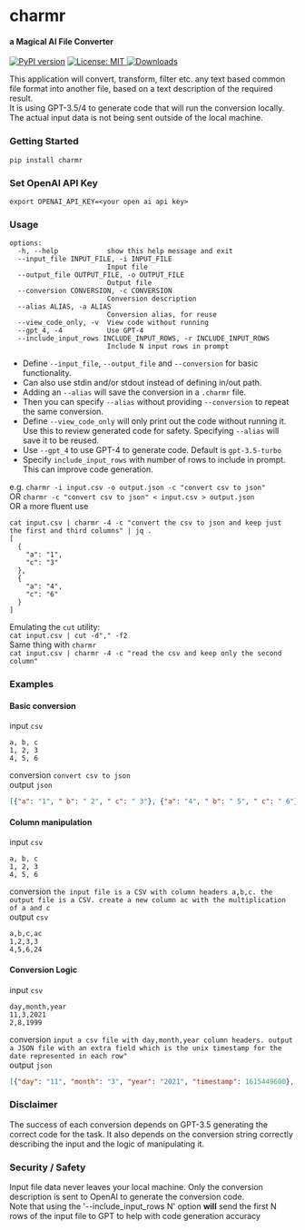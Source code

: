 # charmr
#### a Magical AI File Converter

[![PyPI version](https://badge.fury.io/py/charmr.svg)](https://badge.fury.io/py/charmr)
<a href="https://github.com/harlev/charmr/blob/master/LICENSE">
    <img alt="License: MIT" src="https://img.shields.io/badge/license-MIT-yellow.svg" target="_blank" />
</a>
[![Downloads](https://pepy.tech/badge/charmr)](https://pepy.tech/project/charmr)

This application will convert, transform, filter etc. any text based common file format into another file, based on a text description of the required result.  
It is using GPT-3.5/4 to generate code that will run the conversion locally. The actual input data is not being sent outside of the local machine.

### Getting Started
```commandline
pip install charmr
```

### Set OpenAI API Key
```commandline
export OPENAI_API_KEY=<your open ai api key>
```

### Usage
```options:
options:
  -h, --help            show this help message and exit
  --input_file INPUT_FILE, -i INPUT_FILE
                        Input file
  --output_file OUTPUT_FILE, -o OUTPUT_FILE
                        Output file
  --conversion CONVERSION, -c CONVERSION
                        Conversion description
  --alias ALIAS, -a ALIAS
                        Conversion alias, for reuse
  --view_code_only, -v  View code without running
  --gpt_4, -4           Use GPT-4
  --include_input_rows INCLUDE_INPUT_ROWS, -r INCLUDE_INPUT_ROWS
                        Include N input rows in prompt

  ```

* Define `--input_file`, `--output_file` and `--conversion` for basic functionality.
* Can also use stdin and/or stdout instead of defining in/out path.
* Adding an `--alias` will save the conversion in a `.charmr` file.  
* Then you can specify `--alias` without providing `--conversion` to repeat the same conversion.  
* Define `--view_code_only` will only print out the code without running it. Use this to review generated code for safety. Specifying `--alias` will save it to be reused.
* Use `--gpt_4` to use GPT-4 to generate code. Default is `gpt-3.5-turbo`
* Specify `include_input_rows` with number of rows to include in prompt. This can improve code generation.

e.g. `charmr -i input.csv -o output.json -c "convert csv to json"`  
OR   `charmr -c "convert csv to json" < input.csv > output.json`  
OR a more fluent use
```
cat input.csv | charmr -4 -c "convert the csv to json and keep just the first and third columns" | jq .
[
  {
    "a": "1",
    "c": "3"
  },
  {
    "a": "4",
    "c": "6"
  }
]
```  
Emulating the `cut` utility:  
`cat input.csv | cut -d"," -f2`  
Same thing with `charmr`  
`cat input.csv | charmr -4 -c "read the csv and keep only the second column"`

### Examples
#### Basic conversion
input `csv`  
```
a, b, c
1, 2, 3
4, 5, 6
```
conversion `convert csv to json`  
output `json`
```json
[{"a": "1", " b": " 2", " c": " 3"}, {"a": "4", " b": " 5", " c": " 6"}]
```

#### Column manipulation
input `csv`  
```
a, b, c
1, 2, 3
4, 5, 6
```
conversion `the input file is a CSV with column headers a,b,c. the output file is a CSV. create a new column ac with the multiplication of a and c`  
output `csv`
```
a,b,c,ac
1,2,3,3
4,5,6,24
```

#### Conversion Logic
input `csv`
```
day,month,year
11,3,2021
2,8,1999
```
conversion `input a csv file with day,month,year column headers. output a JSON file with an extra field which is the unix timestamp for the date represented in each row"`  
output `json`
```json
[{"day": "11", "month": "3", "year": "2021", "timestamp": 1615449600}, {"day": "2", "month": "8", "year": "1999", "timestamp": 933577200}]
```


### Disclaimer
The success of each conversion depends on GPT-3.5 generating the correct code for the task.
It also depends on the conversion string correctly describing the input and the logic of manipulating it.  


### Security / Safety
Input file data never leaves your local machine. Only the conversion description is sent to OpenAI to generate the conversion code.  
Note that using the '--include_input_rows N' option **will** send the first N rows of the input file to GPT to help with code generation accuracy
